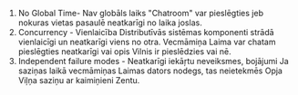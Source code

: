 1. No Global Time- Nav globāls laiks
"Chatroom" var pieslēgties jeb nokuras vietas pasaulē neatkarīgi no laika joslas.
2. Concurrency - Vienlaicība
Distributīvās sistēmas komponenti strādā vienlaicīgi un neatkarīgi viens no otra. Vecmāmiņa Laima var chatam pieslēgties neatkarīgi vai opis 
Vilnis ir pieslēdzies vai nē.
3. Independent failure modes - Neatkarīgi iekāŗtu neveiksmes, bojājumi
Ja saziņas laikā vecmāmiņas Laimas dators nodegs, tas neietekmēs Opja Viļņa saziņu ar kaimiņieni Zentu.

